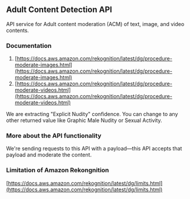 ## Adult Content Detection API

API service for Adult content moderation (ACM) of text, image, and video contents.

### Documentation

1. [https://docs.aws.amazon.com/rekognition/latest/dg/procedure-moderate-images.html](https://docs.aws.amazon.com/rekognition/latest/dg/procedure-moderate-images.html)
2. [https://docs.aws.amazon.com/rekognition/latest/dg/procedure-moderate-videos.html](https://docs.aws.amazon.com/rekognition/latest/dg/procedure-moderate-videos.html)

We are extracting "Explicit Nudity" confidence. You can change to
any other returned value like Graphic Male Nudity or Sexual Activity.

### More about the API functionality

We're sending requests to this API with a payload—this API accepts that payload and moderate the content.

### Limitation of Amazon Rekongnition

[https://docs.aws.amazon.com/rekognition/latest/dg/limits.html](https://docs.aws.amazon.com/rekognition/latest/dg/limits.html)
